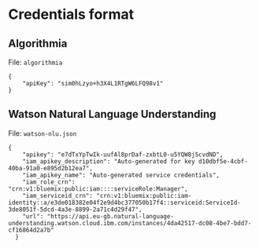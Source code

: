 # Credentials format

## Algorithmia

File: `algorithmia`

```
{
    "apiKey": "sim0hLzyo+h3X4L1RTgW6LFQ98v1"
}

```

## Watson Natural Language Understanding

File: `watson-nlu.json`

```
{
    "apikey": "e7dTxYpTwIk-uufAl8prDaf-zxbtL0-u5YQW8jScvdND",
    "iam_apikey_description": "Auto-generated for key d10dbf5e-4cbf-40ba-91a0-e895d2b12ea7",
    "iam_apikey_name": "Auto-generated service credentials",
    "iam_role_crn": "crn:v1:bluemix:public:iam::::serviceRole:Manager",
    "iam_serviceid_crn": "crn:v1:bluemix:public:iam-identity::a/e3de018382e04f2e9d4bc377050b17f4::serviceid:ServiceId-3de8051f-5dcd-4a3e-8899-2a71c4d29f47",
    "url": "https://api.eu-gb.natural-language-understanding.watson.cloud.ibm.com/instances/4da42517-dc08-4be7-bdd7-cf16864d2a7b"
  }

```